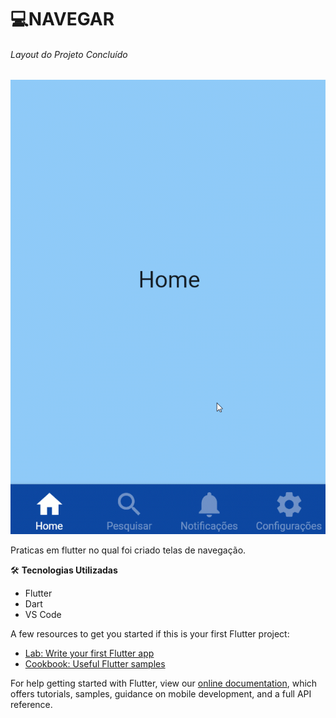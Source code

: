  # :computer:NAVEGAR
  
######  Layout do Projeto Concluído
![Navegação entre telas](https://github.com/Doni-zete/Projetos-flutter/blob/main/app_bottom_navigation_bar/lib/img/navegue_bar.gif)


 Praticas em flutter no qual foi criado telas de navegação.

:hammer_and_wrench: **Tecnologias Utilizadas**
* Flutter
* Dart
* VS Code

A few resources to get you started if this is your first Flutter project:

- [Lab: Write your first Flutter app](https://flutter.dev/docs/get-started/codelab)
- [Cookbook: Useful Flutter samples](https://flutter.dev/docs/cookbook)

For help getting started with Flutter, view our
[online documentation](https://flutter.dev/docs), which offers tutorials,
samples, guidance on mobile development, and a full API reference.




